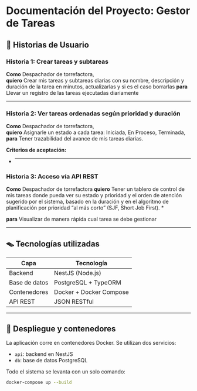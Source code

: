 # Documentación del Proyecto: Gestor de Tareas

## 📅 Historias de Usuario

### Historia 1: Crear tareas y subtareas

**Como** Despachador de torrefactora,  
**quiero** Crear mis tareas y subtareas diarias con su nombre, descripción y
duración de la tarea en minutos, actualizarlas y si es el caso borrarlas
**para** Llevar un registro de las tareas ejecutadas diariamente

---

### Historia 2: Ver tareas ordenadas según prioridad y duración

**Como** Despachador de torrefactora,  
**quiero** Asignarle un estado a cada tarea: Iniciada, En Proceso, Terminada,  
**para** Tener trazabilidad del avance de mis tareas diarias.

**Criterios de aceptación:**

- ***

### Historia 3: Acceso vía API REST

**Como** Despachador de torrefactora
**quiero** Tener un tablero de control de mis tareas donde pueda ver su estado y
prioridad y el orden de atención sugerido por el sistema, basado en la
duración y en el algoritmo de planificación por prioridad “al más corto”
(SJF, Short Job First). \*

**para** Visualizar de manera rápida cual tarea se debe gestionar

---

## 🪤 Tecnologías utilizadas

| Capa          | Tecnología              |
| ------------- | ----------------------- |
| Backend       | NestJS (Node.js)        |
| Base de datos | PostgreSQL + TypeORM    |
| Contenedores  | Docker + Docker Compose |
| API REST      | JSON RESTful            |

---

## 🚀 Despliegue y contenedores

La aplicación corre en contenedores Docker. Se utilizan dos servicios:

- `api`: backend en NestJS
- `db`: base de datos PostgreSQL

Todo el sistema se levanta con un solo comando:

```bash
docker-compose up --build
```
